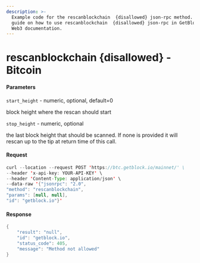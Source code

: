 ```yaml
---
description: >-
  Example code for the rescanblockchain  {disallowed} json-rpc method. Сomplete
  guide on how to use rescanblockchain  {disallowed} json-rpc in GetBlock.io
  Web3 documentation.
---
```


# rescanblockchain {disallowed} - Bitcoin

#### Parameters

`start_height` - numeric, optional, default=0

block height where the rescan should start

`stop_height` - numeric, optional

the last block height that should be scanned. If none is provided it will rescan up to the tip at return time of this call.

#### Request

```java
curl --location --request POST 'https://btc.getblock.io/mainnet/' \
--header 'x-api-key: YOUR-API-KEY' \
--header 'Content-Type: application/json' \
--data-raw '{"jsonrpc": "2.0",
"method": "rescanblockchain",
"params": [null, null],
"id": "getblock.io"}'
```

#### Response

```java
{
    "result": "null",
    "id": "getblock.io",
    "status_code": 405,
    "message": "Method not allowed"
}
```
